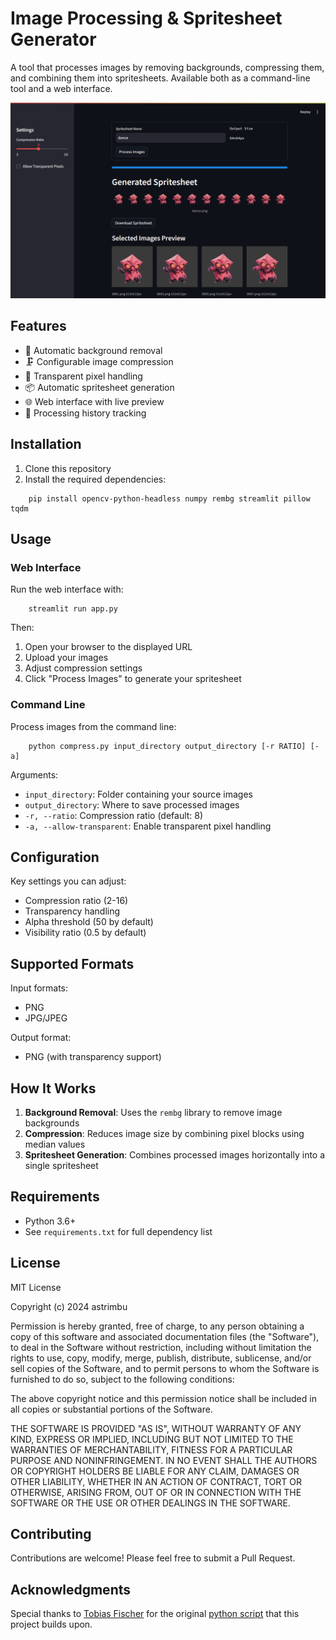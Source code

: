 # Image Processing & Spritesheet Generator

A tool that processes images by removing backgrounds, compressing them, and combining them into spritesheets. Available both as a command-line tool and a web interface.

![preview](./preview.png)

## Features

- 🎨 Automatic background removal
- 🗜️ Configurable image compression
- 🎯 Transparent pixel handling
- 📦 Automatic spritesheet generation
- 🌐 Web interface with live preview
- 💾 Processing history tracking

## Installation

1. Clone this repository
2. Install the required dependencies:
```
    pip install opencv-python-headless numpy rembg streamlit pillow tqdm
```

## Usage

### Web Interface

Run the web interface with:

```
    streamlit run app.py
```

Then:
1. Open your browser to the displayed URL
2. Upload your images
3. Adjust compression settings
4. Click "Process Images" to generate your spritesheet

### Command Line

Process images from the command line:

```
    python compress.py input_directory output_directory [-r RATIO] [-a]
```

Arguments:
- `input_directory`: Folder containing your source images
- `output_directory`: Where to save processed images
- `-r, --ratio`: Compression ratio (default: 8)
- `-a, --allow-transparent`: Enable transparent pixel handling

## Configuration

Key settings you can adjust:
- Compression ratio (2-16)
- Transparency handling
- Alpha threshold (50 by default)
- Visibility ratio (0.5 by default)

## Supported Formats

Input formats:
- PNG
- JPG/JPEG

Output format:
- PNG (with transparency support)

## How It Works

1. **Background Removal**: Uses the `rembg` library to remove image backgrounds
2. **Compression**: Reduces image size by combining pixel blocks using median values
3. **Spritesheet Generation**: Combines processed images horizontally into a single spritesheet

## Requirements

- Python 3.6+
- See `requirements.txt` for full dependency list

## License

MIT License

Copyright (c) 2024 astrimbu

Permission is hereby granted, free of charge, to any person obtaining a copy
of this software and associated documentation files (the "Software"), to deal
in the Software without restriction, including without limitation the rights
to use, copy, modify, merge, publish, distribute, sublicense, and/or sell
copies of the Software, and to permit persons to whom the Software is
furnished to do so, subject to the following conditions:

The above copyright notice and this permission notice shall be included in all
copies or substantial portions of the Software.

THE SOFTWARE IS PROVIDED "AS IS", WITHOUT WARRANTY OF ANY KIND, EXPRESS OR
IMPLIED, INCLUDING BUT NOT LIMITED TO THE WARRANTIES OF MERCHANTABILITY,
FITNESS FOR A PARTICULAR PURPOSE AND NONINFRINGEMENT. IN NO EVENT SHALL THE
AUTHORS OR COPYRIGHT HOLDERS BE LIABLE FOR ANY CLAIM, DAMAGES OR OTHER
LIABILITY, WHETHER IN AN ACTION OF CONTRACT, TORT OR OTHERWISE, ARISING FROM,
OUT OF OR IN CONNECTION WITH THE SOFTWARE OR THE USE OR OTHER DEALINGS IN THE
SOFTWARE.

## Contributing

Contributions are welcome! Please feel free to submit a Pull Request.

## Acknowledgments

Special thanks to [Tobias Fischer](https://github.com/tobias17) for the original [python script](https://github.com/tobias17/sd-pixel-anims/blob/master/compress.py) that this project builds upon.
